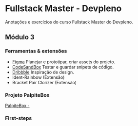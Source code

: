# Fullstack Master - Devpleno
Anotações e exercícios do curso Fullstack Master do Devpleno.
## Módulo 3
### Ferramentas & extensões
- [Figma](https://www.figma.com) Planejar e prototipar, criar assets do projeto.
- [CodeSandBox](https://codesandbox.io) 
Testar e guardar snipets de código.
- [Dribbble](https://dribbble.com) Inspiração de design.
- Ident-Rainbow (Extensão)
- Bracket Pair Clorizer (Extensão)

### Projeto PalpiteBox
[PalpiteBox - ](https://tcretton.github.io/PalpiteBox)

### First-steps
